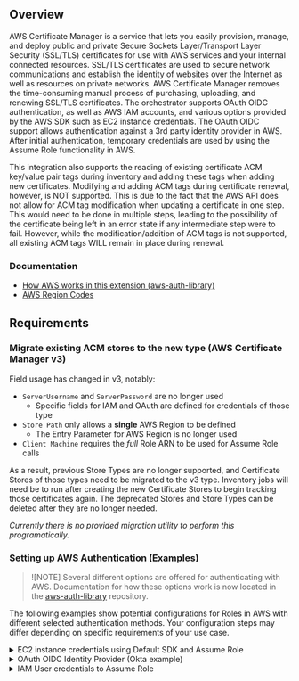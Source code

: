 ## Overview

AWS Certificate Manager is a service that lets you easily provision, manage, and deploy public and private Secure Sockets Layer/Transport Layer Security (SSL/TLS)
certificates for use with AWS services and your internal connected resources.
SSL/TLS certificates are used to secure network communications and establish the identity of websites over the Internet as well as resources on private networks.
AWS Certificate Manager removes the time-consuming manual process of purchasing, uploading, and renewing SSL/TLS certificates.
The orchestrator supports OAuth OIDC authentication, as well as AWS IAM accounts, and various options provided by the AWS SDK such as EC2 instance credentials.
The OAuth OIDC support allows authentication against a 3rd party identity provider in AWS.
After initial authentication, temporary credentials are used by using the Assume Role functionality in AWS.

This integration also supports the reading of existing certificate ACM key/value pair tags during inventory and adding these tags when adding new certificates.
Modifying and adding ACM tags during certificate renewal, however, is NOT supported.
This is due to the fact that the AWS API does not allow for ACM tag modification when updating a certificate in one step.
This would need to be done in multiple steps, leading to the possibility of the certificate being left in an error state if any intermediate step were to fail.
However, while the modification/addition of ACM tags is not supported, all existing ACM tags WILL remain in place during renewal.
 
### Documentation

- [How AWS works in this extension (aws-auth-library)](https://github.com/Keyfactor/aws-auth-library)
- [AWS Region Codes](https://docs.aws.amazon.com/AmazonRDS/latest/UserGuide/Concepts.RegionsAndAvailabilityZones.html)

## Requirements

### Migrate existing ACM stores to the new type (AWS Certificate Manager v3)

Field usage has changed in v3, notably:
* `ServerUsername` and `ServerPassword` are no longer used
  * Specific fields for IAM and OAuth are defined for credentials of those type
* `Store Path` only allows a __single__ AWS Region to be defined
  * The Entry Parameter for AWS Region is no longer used
* `Client Machine` requires the _full_ Role ARN to be used for Assume Role calls

As a result, previous Store Types are no longer supported, and Certificate Stores of those types need to be migrated to the v3 type.
Inventory jobs will need be to run after creating the new Certificate Stores to begin tracking those certificates again.
The deprecated Stores and Store Types can be deleted after they are no longer needed.

_Currently there is no provided migration utility to perform this programatically._

### Setting up AWS Authentication (Examples)

> ![NOTE]
> Several different options are offered for authenticating with AWS.
> Documentation for how these options work is now located in the [aws-auth-library](https://github.com/Keyfactor/aws-auth-library) repository.

The following examples show potential configurations for Roles in AWS with different selected authentication methods.
Your configuration steps may differ depending on specific requirements of your use case.

<details>
<summary>EC2 instance credentials using Default SDK and Assume Role</summary>

Select the `Use Default SDK Auth` option to allow the integration to load EC2 instance credentials.
If the EC2 Role assigned to the instance is intended as the Destination account identity to use with ACM, no additional Role needs to be configured.

If the EC2 Role assigned to the instance is only to be used initially, and a new Role ARN is designated as the Destination account in the `Client Machine` field,
then the `Assume new Role using Default SDK Auth` should also be selected.

### AWS Setup
_Note: In this scenario the AWS-ACM-v3 extension needs to be running inside of an EC2 instance._
1. Assign or note the existing IAM Role assigned to the EC2 instance running. [Found in EC2 here](docsource/images/ec2-instance-iam-role.gif).
2. Ensure a [Trust Relationship](https://docs.aws.amazon.com/directoryservice/latest/admin-guide/edit_trust.html) is setup for that role. [Example](docsource/images/ec2-role-arn-trust-relationship.gif).
3. Verify the permissions match the requirements for accessing ACM.

</details>


<details>
<summary>OAuth OIDC Identity Provider (Okta example)</summary>

Select the `Use OAuth` option for a certificate store to use an OAuth Identity Provider.

### AWS Setup
1. A 3rd party [Identity Provider](https://docs.aws.amazon.com/IAM/latest/UserGuide/id_roles_providers_create_oidc.html) similar to [this](docsource/images/AWSIdentityProvider.gif) needs to be setup in AWS.
2. An [AWS Role](https://docs.aws.amazon.com/IAM/latest/UserGuide/id_roles_create_for-user.html) needs to be created to be used with your Identity Provider.
3. Ensure the [Trust Relationship](https://docs.aws.amazon.com/directoryservice/latest/admin-guide/edit_trust.html) is setup for that role with the Identity Provider. [Example](docsource/images/AWSRole2.gif).
4. Verify the permissions match the requirements for accessing ACM.

### OKTA Setup
1. Ensure your Authorization Server Is Setup in OKTA.  Here is a [sample](docsource/images/OktaSampleAuthorizationServer.gif).
2. Ensure the appropriate scopes are setup in Okta.  Here is a [sample](docsource/images/OktaSampleAuthorizationServer-scopes.gif).
3. Setup an Okta App with similar settings to [this](docsource/images/OktaApp1.gif) and [this](docsource/images/OktaApp2.gif).

</details>


<details>
<summary>IAM User credentials to Assume Role</summary>

Select the `Use IAM` option for a certificate store to use an IAM User credential.

### AWS Setup
1. An [AWS Role](https://docs.aws.amazon.com/IAM/latest/UserGuide/id_roles_create_for-user.html) to Assume with your IAM User needs to be created.
2. Ensure a [Trust Relationship](https://docs.aws.amazon.com/directoryservice/latest/admin-guide/edit_trust.html) is setup for that role. [Example](docsource/images/AssumeRoleTrust.gif).
3. AWS does not support programmatic access for AWS SSO accounts. The account used here must be a [standard AWS IAM User](docsource/images/UserAccount.gif) with an Access Key credential type.
4. Verify the permissions match the requirements for accessing ACM.

</details>
